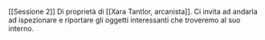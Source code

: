
[[Sessione 2]]
Di proprietà di [[Xara Tantlor, arcanista]].
Ci invita ad andarla ad ispezionare e riportare gli oggetti interessanti che troveremo al suo interno.